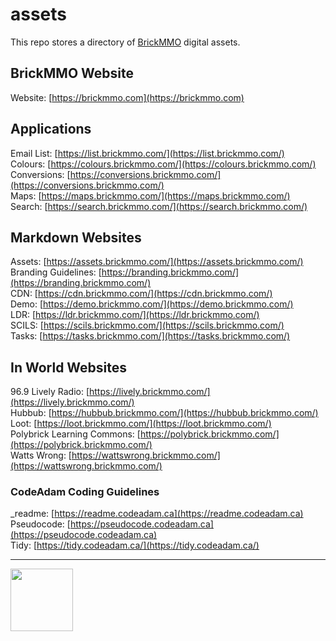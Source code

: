 # assets

<style>@import url("//readme.codeadam.ca/readme.css");</style>

This repo stores a directory of [BrickMMO](http://brickmmo.com/) digital assets.

## BrickMMO Website

Website: [https://brickmmo.com](https://brickmmo.com)  

## Applications

Email List: [https://list.brickmmo.com/](https://list.brickmmo.com/)  
Colours: [https://colours.brickmmo.com/](https://colours.brickmmo.com/)  
Conversions: [https://conversions.brickmmo.com/](https://conversions.brickmmo.com/)  
Maps: [https://maps.brickmmo.com/](https://maps.brickmmo.com/)  
Search: [https://search.brickmmo.com/](https://search.brickmmo.com/)  

## Markdown Websites

Assets: [https://assets.brickmmo.com/](https://assets.brickmmo.com/)  
Branding Guidelines: [https://branding.brickmmo.com/](https://branding.brickmmo.com/)  
CDN: [https://cdn.brickmmo.com/](https://cdn.brickmmo.com/)  
Demo: [https://demo.brickmmo.com/](https://demo.brickmmo.com/)  
LDR: [https://ldr.brickmmo.com/](https://ldr.brickmmo.com/)  
SCILS: [https://scils.brickmmo.com/](https://scils.brickmmo.com/)  
Tasks: [https://tasks.brickmmo.com/](https://tasks.brickmmo.com/)  

## In World Websites

96.9 Lively Radio: [https://lively.brickmmo.com/](https://lively.brickmmo.com/)  
Hubbub: [https://hubbub.brickmmo.com/](https://hubbub.brickmmo.com/)  
Loot: [https://loot.brickmmo.com/](https://loot.brickmmo.com/)  
Polybrick Learning Commons: [https://polybrick.brickmmo.com/](https://polybrick.brickmmo.com/)  
Watts Wrong: [https://wattswrong.brickmmo.com/](https://wattswrong.brickmmo.com/)  

### CodeAdam Coding Guidelines

_readme: [https://readme.codeadam.ca](https://readme.codeadam.ca)  
Pseudocode: [https://pseudocode.codeadam.ca](https://pseudocode.codeadam.ca)  
Tidy: [https://tidy.codeadam.ca/](https://tidy.codeadam.ca/)  

---

<a href="https://brickmmo.com">
<img src="https://cdn.brickmmo.com/images@1.0.0/brickmmo-logo-coloured-horizontal.png" width="100">
</a>

<script src="https://cdn.brickmmo.com/bar@1.0.0/bar.js"></script>

